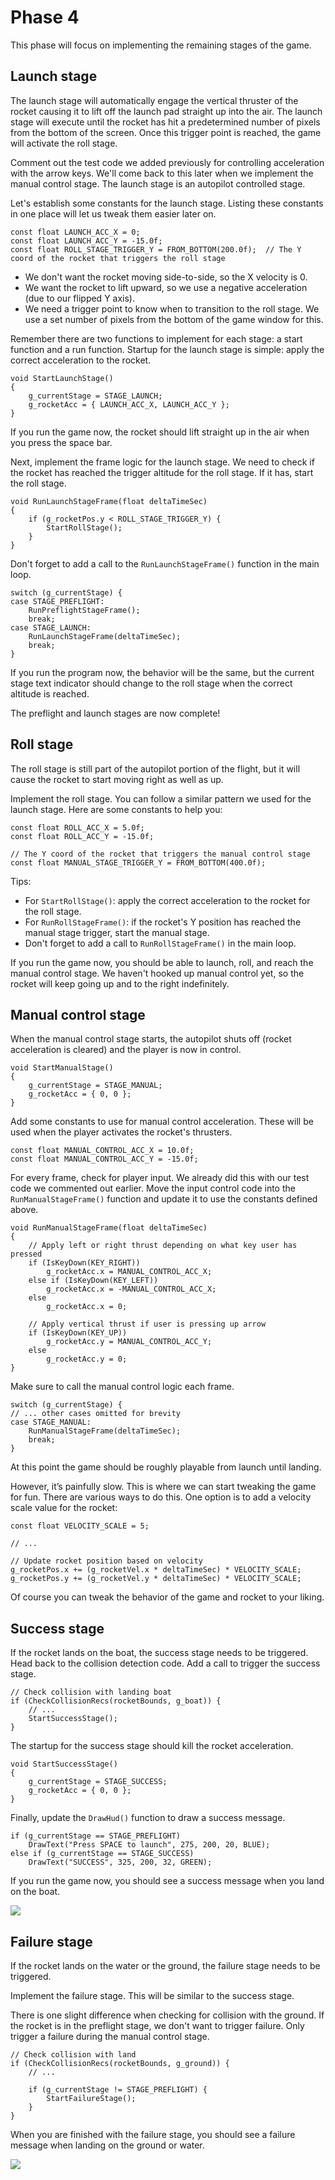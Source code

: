 # Phase 4

This phase will focus on implementing the remaining stages of the game.

## Launch stage

The launch stage will automatically engage the vertical thruster of the rocket causing it to lift off the launch pad straight up into the air. The launch stage will execute until the rocket has hit a predetermined number of pixels from the bottom of the screen. Once this trigger point is reached, the game will activate the roll stage.

Comment out the test code we added previously for controlling acceleration with the arrow keys. We'll come back to this later when we implement the manual control stage. The launch stage is an autopilot controlled stage.

Let's establish some constants for the launch stage. Listing these constants in one place will let us tweak them easier later on.

```
const float LAUNCH_ACC_X = 0;
const float LAUNCH_ACC_Y = -15.0f;
const float ROLL_STAGE_TRIGGER_Y = FROM_BOTTOM(200.0f);  // The Y coord of the rocket that triggers the roll stage
```

- We don't want the rocket moving side-to-side, so the X velocity is 0.
- We want the rocket to lift upward, so we use a negative acceleration (due to our flipped Y axis).
- We need a trigger point to know when to transition to the roll stage. We use a set number of pixels from the bottom of the game window for this.

Remember there are two functions to implement for each stage: a start function and a run function. Startup for the launch stage is simple: apply the correct acceleration to the rocket.

```
void StartLaunchStage()
{
    g_currentStage = STAGE_LAUNCH;
    g_rocketAcc = { LAUNCH_ACC_X, LAUNCH_ACC_Y };
}
```

If you run the game now, the rocket should lift straight up in the air when you press the space bar.

Next, implement the frame logic for the launch stage. We need to check if the rocket has reached the trigger altitude for the roll stage. If it has, start the roll stage.

```
void RunLaunchStageFrame(float deltaTimeSec)
{
    if (g_rocketPos.y < ROLL_STAGE_TRIGGER_Y) {
        StartRollStage();
    }
}
```

Don't forget to add a call to the `RunLaunchStageFrame()` function in the main loop.

```
switch (g_currentStage) {
case STAGE_PREFLIGHT:
    RunPreflightStageFrame();
    break;
case STAGE_LAUNCH:
    RunLaunchStageFrame(deltaTimeSec);
    break;
}
```

If you run the program now, the behavior will be the same, but the current stage text indicator should change to the roll stage when the correct altitude is reached.

The preflight and launch stages are now complete!

## Roll stage

The roll stage is still part of the autopilot portion of the flight, but it will cause the rocket to start moving right as well as up.

Implement the roll stage. You can follow a similar pattern we used for the launch stage. Here are some constants to help you:

```
const float ROLL_ACC_X = 5.0f;
const float ROLL_ACC_Y = -15.0f;

// The Y coord of the rocket that triggers the manual control stage
const float MANUAL_STAGE_TRIGGER_Y = FROM_BOTTOM(400.0f);
```

Tips:

- For `StartRollStage()`: apply the correct acceleration to the rocket for the roll stage.
- For `RunRollStageFrame()`: if the rocket's Y position has reached the manual stage trigger, start the manual stage.
- Don't forget to add a call to `RunRollStageFrame()` in the main loop.

If you run the game now, you should be able to launch, roll, and reach the manual control stage. We haven't hooked up manual control yet, so the rocket will keep going up and to the right indefinitely.

## Manual control stage

When the manual control stage starts, the autopilot shuts off (rocket acceleration is cleared) and the player is now in control.

```
void StartManualStage()
{
    g_currentStage = STAGE_MANUAL;
    g_rocketAcc = { 0, 0 };
}
```

Add some constants to use for manual control acceleration. These will be used when the player activates the rocket's thrusters.

```
const float MANUAL_CONTROL_ACC_X = 10.0f;
const float MANUAL_CONTROL_ACC_Y = -15.0f;
```

For every frame, check for player input. We already did this with our test code we commented out earlier. Move the input control code into the `RunManualStageFrame()` function and update it to use the constants defined above.

```
void RunManualStageFrame(float deltaTimeSec)
{
    // Apply left or right thrust depending on what key user has pressed
    if (IsKeyDown(KEY_RIGHT))
        g_rocketAcc.x = MANUAL_CONTROL_ACC_X;
    else if (IsKeyDown(KEY_LEFT))
        g_rocketAcc.x = -MANUAL_CONTROL_ACC_X;
    else
        g_rocketAcc.x = 0;

    // Apply vertical thrust if user is pressing up arrow
    if (IsKeyDown(KEY_UP))
        g_rocketAcc.y = MANUAL_CONTROL_ACC_Y;
    else
        g_rocketAcc.y = 0;
}
```

Make sure to call the manual control logic each frame.

```
switch (g_currentStage) {
// ... other cases omitted for brevity
case STAGE_MANUAL:
    RunManualStageFrame(deltaTimeSec);
    break;
}
```

At this point the game should be roughly playable from launch until landing.

However, it’s painfully slow. This is where we can start tweaking the game for fun. There are various ways to do this. One option is to add a velocity scale value for the rocket:

```
const float VELOCITY_SCALE = 5;

// ...

// Update rocket position based on velocity
g_rocketPos.x += (g_rocketVel.x * deltaTimeSec) * VELOCITY_SCALE;
g_rocketPos.y += (g_rocketVel.y * deltaTimeSec) * VELOCITY_SCALE;
```

Of course you can tweak the behavior of the game and rocket to your liking.

## Success stage

If the rocket lands on the boat, the success stage needs to be triggered. Head back to the collision detection code. Add a call to trigger the success stage.

```
// Check collision with landing boat
if (CheckCollisionRecs(rocketBounds, g_boat)) {
    // ...
    StartSuccessStage();
}
```

The startup for the success stage should kill the rocket acceleration.

```
void StartSuccessStage()
{
    g_currentStage = STAGE_SUCCESS;
    g_rocketAcc = { 0, 0 };
}
```

Finally, update the `DrawHud()` function to draw a success message.

```
if (g_currentStage == STAGE_PREFLIGHT)
    DrawText("Press SPACE to launch", 275, 200, 20, BLUE);
else if (g_currentStage == STAGE_SUCCESS)
    DrawText("SUCCESS", 325, 200, 32, GREEN);
```

If you run the game now, you should see a success message when you land on the boat.

![](./img/phase4-success.png)

## Failure stage

If the rocket lands on the water or the ground, the failure stage needs to be triggered.

Implement the failure stage. This will be similar to the success stage.

There is one slight difference when checking for collision with the ground. If the rocket is in the preflight stage, we don't want to trigger failure. Only trigger a failure during the manual control stage.

```
// Check collision with land
if (CheckCollisionRecs(rocketBounds, g_ground)) {
    // ...

    if (g_currentStage != STAGE_PREFLIGHT) {
        StartFailureStage();
    }
}
```

When you are finished with the failure stage, you should see a failure message when landing on the ground or water.

![](./img/phase4-failure.png)
